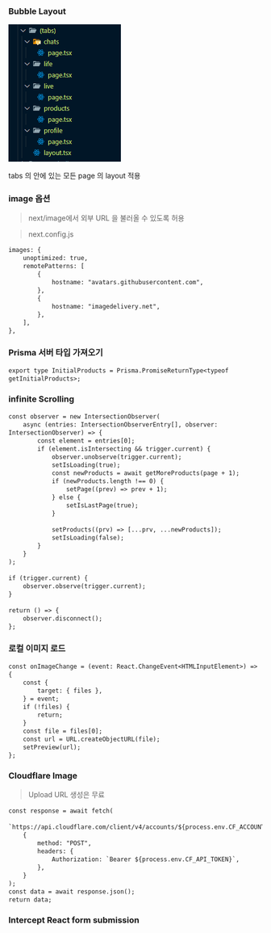 ### Bubble Layout

![a](./img/bubble_layout.png)

tabs 의 안에 있는 모든 page 의 layout 적용

### image 옵션

> next/image에서 외부 URL 을 불러올 수 있도록 허용

> next.config.js

```TS
images: {
    unoptimized: true,
    remotePatterns: [
        {
            hostname: "avatars.githubusercontent.com",
        },
        {
            hostname: "imagedelivery.net",
        },
    ],
},
```

### Prisma 서버 타입 가져오기

```TS
export type InitialProducts = Prisma.PromiseReturnType<typeof getInitialProducts>;
```

### infinite Scrolling

```TS
const observer = new IntersectionObserver(
    async (entries: IntersectionObserverEntry[], observer: IntersectionObserver) => {
        const element = entries[0];
        if (element.isIntersecting && trigger.current) {
            observer.unobserve(trigger.current);
            setIsLoading(true);
            const newProducts = await getMoreProducts(page + 1);
            if (newProducts.length !== 0) {
                setPage((prev) => prev + 1);
            } else {
                setIsLastPage(true);
            }

            setProducts((prv) => [...prv, ...newProducts]);
            setIsLoading(false);
        }
    }
);

if (trigger.current) {
    observer.observe(trigger.current);
}

return () => {
    observer.disconnect();
};
```

### 로컬 이미지 로드

```TS
const onImageChange = (event: React.ChangeEvent<HTMLInputElement>) => {
    const {
        target: { files },
    } = event;
    if (!files) {
        return;
    }
    const file = files[0];
    const url = URL.createObjectURL(file);
    setPreview(url);
};
```

### Cloudflare Image

> Upload URL 생성은 무료

```TS
const response = await fetch(
    `https://api.cloudflare.com/client/v4/accounts/${process.env.CF_ACCOUNT_ID}/images/v2/direct_upload`,
    {
        method: "POST",
        headers: {
            Authorization: `Bearer ${process.env.CF_API_TOKEN}`,
        },
    }
);
const data = await response.json();
return data;
```

### Intercept React form submission
